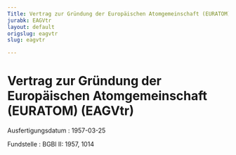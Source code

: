 ```yaml
---
Title: Vertrag zur Gründung der Europäischen Atomgemeinschaft (EURATOM)
jurabk: EAGVtr
layout: default
origslug: eagvtr
slug: eagvtr

---
```


# Vertrag zur Gründung der Europäischen Atomgemeinschaft (EURATOM) (EAGVtr)

Ausfertigungsdatum
:   1957-03-25

Fundstelle
:   BGBl II: 1957, 1014


